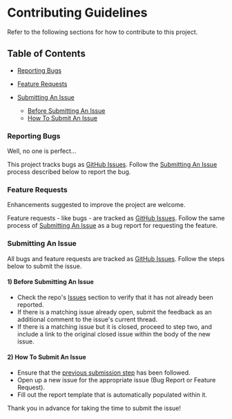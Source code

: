 # Contributing Guidelines

Refer to the following sections for how to contribute to this project.

## Table of Contents

* [Reporting Bugs](#reporting-bugs)

* [Feature Requests](#feature-requests)

* [Submitting An Issue](#submitting-an-issue)

  - [Before Submitting An Issue](#before-submitting-an-issue)
  - [How To Submit An Issue](#how-to-submit-an-issue)

<a href="reporting-bugs"></a>
### Reporting Bugs

Well, no one is perfect...

This project tracks bugs as [GitHub Issues](https://guides.github.com/features/issues/). Follow the [Submitting An Issue](#submitting-an-issue) process described below to report the bug.

<a href="feature-requests"></a>
### Feature Requests

Enhancements suggested to improve the project are welcome. 

Feature requests - like bugs - are tracked as [GitHub Issues](https://guides.github.com/features/issues). Follow the same process of [Submitting An Issue](#submitting-an-issue) as a bug report for requesting the feature.

<a href="submitting-an-issue"></a>
### Submitting An Issue

All bugs and feature requests are tracked as [GitHub Issues](https://guides.github.com/features/issues/). Follow the steps below to submit the issue.

<a href="before-submitting-an-issue"></a>
#### 1) Before Submitting An Issue

* Check the repo's [Issues](https://github.com/TylerJOtte/themes/issues) section to verify that it has not already been reported. 
* If there is a matching issue already open, submit the feedback as an additional comment to the issue's current thread.
* If there is a matching issue but it is closed, proceed to step two, and include a link to the original closed issue within the body of the new issue.

<a href="how-to-submit-an-issue"></a>
#### 2) How To Submit An Issue

  * Ensure that the [previous submission step](#before-submitting-an-issue) has been followed.  
  * Open up a new issue for the appropriate issue (Bug Report or Feature Request).
  * Fill out the report template that is automatically populated within it.
  
Thank you in advance for taking the time to submit the issue!
